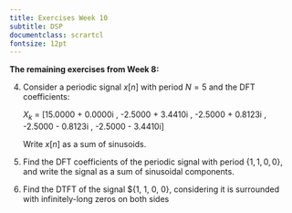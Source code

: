 ```yaml
---
title: Exercises Week 10
subtitle: DSP
documentclass: scrartcl
fontsize: 12pt
---
```



**The remaining exercises from Week 8:**


4. Consider a periodic signal $x[n]$ with period $N=5$ and the DFT coefficients:
    
   $X_k$ = [15.0000 + 0.0000i , -2.5000 + 3.4410i , -2.5000 + 0.8123i , -2.5000 - 0.8123i , -2.5000 - 3.4410i]
  
   Write $x[n]$ as a sum of sinusoids.
    
5. Find the DFT coefficients of the periodic signal with period $\{1, 1, 0, 0\}$,
and write the signal as a sum of sinusoidal components.

6. Find the DTFT of the signal $\{1, 1, 0, 0\}, considering it is surrounded with infinitely-long zeros on both sides
